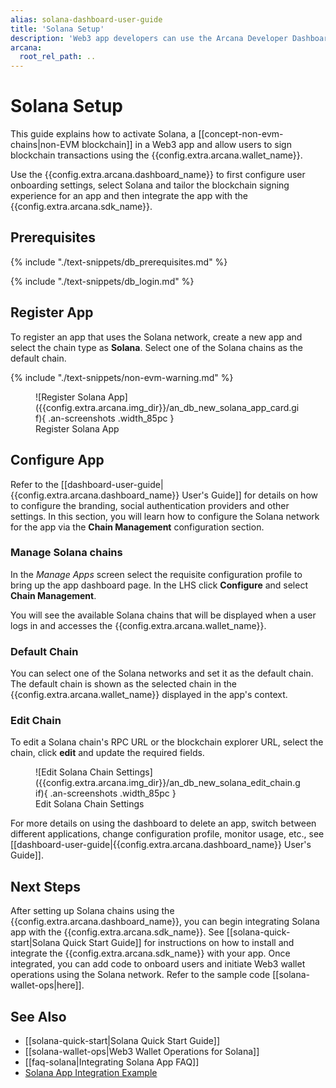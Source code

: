 ```yaml
---
alias: solana-dashboard-user-guide
title: 'Solana Setup'
description: 'Web3 app developers can use the Arcana Developer Dashboard to register and configure the apps to use Solana network, before integration with the Arcana Auth SDK.'
arcana:
  root_rel_path: ..
---
```


# Solana Setup

This guide explains how to activate Solana, a [[concept-non-evm-chains|non-EVM blockchain]] in a Web3 app and allow users to sign blockchain transactions using the {{config.extra.arcana.wallet_name}}.

Use the {{config.extra.arcana.dashboard_name}} to first configure user onboarding settings, select Solana and tailor the blockchain signing experience for an app and then integrate the app with the {{config.extra.arcana.sdk_name}}. 

## Prerequisites

{% include "./text-snippets/db_prerequisites.md" %}

{% include "./text-snippets/db_login.md" %}

## Register App

To register an app that uses the Solana network, create a new app and select the chain type as **Solana**. Select one of the Solana chains as the default chain.

{% include "./text-snippets/non-evm-warning.md" %}

<figure markdown="span">
  ![Register Solana App]({{config.extra.arcana.img_dir}}/an_db_new_solana_app_card.gif){ .an-screenshots .width_85pc }
  <figcaption>Register Solana App</figcaption>
</figure>

## Configure App

Refer to the [[dashboard-user-guide|{{config.extra.arcana.dashboard_name}} User's Guide]] for details on how to configure the branding, social authentication providers and other settings. In this section, you will learn how to configure the Solana network for the app via the **Chain Management** configuration section.

### Manage Solana chains

In the *Manage Apps* screen select the requisite configuration profile to bring up the app dashboard page. In the LHS click **Configure** and select **Chain Management**.

You will see the available Solana chains that will be displayed when a user logs in and accesses the {{config.extra.arcana.wallet_name}}.

### Default Chain

You can select one of the Solana networks and set it as the default chain. The default chain is shown as the selected chain in the {{config.extra.arcana.wallet_name}} displayed in the app's context.

### Edit Chain

To edit a Solana chain's RPC URL or the blockchain explorer URL, select the chain, click **edit** and update the required fields.

<figure markdown="span">
  ![Edit Solana Chain Settings]({{config.extra.arcana.img_dir}}/an_db_new_solana_edit_chain.gif){ .an-screenshots .width_85pc }
  <figcaption>Edit Solana Chain Settings</figcaption>
</figure>

For more details on using the dashboard to delete an app, switch between different applications, change configuration profile, monitor usage, etc., see [[dashboard-user-guide|{{config.extra.arcana.dashboard_name}} User's Guide]]. 

## Next Steps

After setting up Solana chains using the {{config.extra.arcana.dashboard_name}}, you can begin integrating Solana app with the {{config.extra.arcana.sdk_name}}. See [[solana-quick-start|Solana Quick Start Guide]] for instructions on how to install and integrate the {{config.extra.arcana.sdk_name}} with your app. Once integrated, you can add code to onboard users and initiate Web3 wallet operations using the Solana network. Refer to the sample code [[solana-wallet-ops|here]].

## See Also

* [[solana-quick-start|Solana Quick Start Guide]]
* [[solana-wallet-ops|Web3 Wallet Operations for Solana]]
* [[faq-solana|Integrating Solana App FAQ]]
* [Solana App Integration Example](https://github.com/arcana-network/auth-examples)
